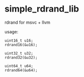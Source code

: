 # simple_rdrand_lib
rdrand for msvc + llvm

usage:

    uint16_t u16;
    rdrand16(&u16);

    uint32_t u32;
    rdrand32(&u32);

    uint64_t u64;
    rdrand64(&u64);
